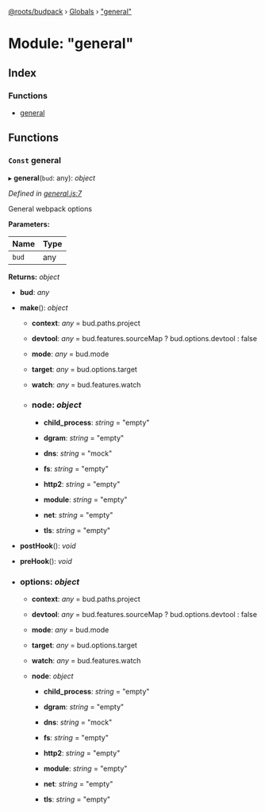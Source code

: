 [@roots/budpack](../README.md) › [Globals](../globals.md) › ["general"](_general_.md)

# Module: "general"

## Index

### Functions

* [general](_general_.md#const-general)

## Functions

### `Const` general

▸ **general**(`bud`: any): *object*

*Defined in [general.js:7](https://github.com/roots/bud-support/blob/a7a0906/src/budpack/builder/webpack/general.js#L7)*

General webpack options

**Parameters:**

Name | Type |
------ | ------ |
`bud` | any |

**Returns:** *object*

* **bud**: *any*

* **make**(): *object*

  * **context**: *any* = bud.paths.project

  * **devtool**: *any* = bud.features.sourceMap
      ? bud.options.devtool
      : false

  * **mode**: *any* = bud.mode

  * **target**: *any* = bud.options.target

  * **watch**: *any* = bud.features.watch

  * ### **node**: *object*

    * **child_process**: *string* = "empty"

    * **dgram**: *string* = "empty"

    * **dns**: *string* = "mock"

    * **fs**: *string* = "empty"

    * **http2**: *string* = "empty"

    * **module**: *string* = "empty"

    * **net**: *string* = "empty"

    * **tls**: *string* = "empty"

* **postHook**(): *void*

* **preHook**(): *void*

* ### **options**: *object*

  * **context**: *any* = bud.paths.project

  * **devtool**: *any* = bud.features.sourceMap
      ? bud.options.devtool
      : false

  * **mode**: *any* = bud.mode

  * **target**: *any* = bud.options.target

  * **watch**: *any* = bud.features.watch

  * **node**: *object*

    * **child_process**: *string* = "empty"

    * **dgram**: *string* = "empty"

    * **dns**: *string* = "mock"

    * **fs**: *string* = "empty"

    * **http2**: *string* = "empty"

    * **module**: *string* = "empty"

    * **net**: *string* = "empty"

    * **tls**: *string* = "empty"
